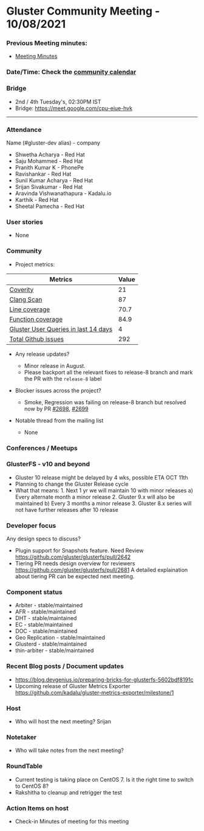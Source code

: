 # Gluster Community Meeting -  10/08/2021


### Previous Meeting minutes:

- [Meeting Minutes](https://github.com/gluster/community/tree/master/meetings)

### Date/Time: Check the [community calendar](https://calendar.google.com/event?action=TEMPLATE&tmeid=MDQ0YmRydTllMXYzdWFoMmpsbjdqNXJlYmNfMjAyMDEwMjdUMDkwMDAwWiBzYWptb2hhbUByZWRoYXQuY29t&tmsrc=sajmoham%40redhat.com&scp=ALL)

### Bridge
  - 2nd / 4th Tuesday's, 02:30PM IST
  - Bridge: https://meet.google.com/cpu-eiue-hvk


-------

### Attendance
Name (#gluster-dev alias) - company
*    Shwetha Acharya - Red Hat
*    Saju Mohammed - Red Hat
*    Pranith Kumar K - PhonePe
*    Ravishankar - Red Hat
*    Sunil Kumar Acharya - Red Hat
*    Srijan Sivakumar - Red Hat
*    Aravinda Vishwanathapura - Kadalu.io
*    Karthik - Red Hat
*    Sheetal Pamecha - Red Hat
### User stories
* None

### Community

* Project metrics:

|    Metrics                |   Value  |
| ------------------------- | -------- |
|[Coverity](https://scan.coverity.com/projects/gluster-glusterfs)  | 21  |
|[Clang Scan](https://build.gluster.org/job/clang-scan/lastBuild/) |  87  |
|[Line coverage](https://build.gluster.org/job/line-coverage/lastCompletedBuild/Line_20Coverage_20Report/)|     70.7 |
|[Function coverage](https://build.gluster.org/job/line-coverage/lastCompletedBuild/Line_20Coverage_20Report/)|     84.9 |
|[Gluster User Queries in last 14 days](https://lists.gluster.org/pipermail/gluster-users/2021-July/thread.html)        |     4     |
|[Total Github issues](https://github.com/gluster/glusterfs/issues)       |  292    |


* Any release updates?
    * Minor release in August.
    * Please backport all the relevant fixes to release-8 branch and mark the PR with the `release-8` label
  
* Blocker issues across the project?
    * Smoke, Regression was failing on release-8 branch but resolved now by PR [#2698](https://github.com/gluster/glusterfs/pull/2698), [#2699](https://github.com/gluster/glusterfs/pull/2699)


* Notable thread from the mailing list
    * None


### Conferences / Meetups



### GlusterFS - v10 and beyond
   * Gluster 10 release might be delayed by 4 wks, possible ETA OCT 11th 
   * Planning to change the  Gluster Release cycle
   * What that means:
         1. Next 1 yr we will maintain 10 with minor releases
             a) Every alternate month a minor release
         2. Gluster 9.x will also be maintained 
             b) Every 3 months a minor release
         3. Gluster 8.x series will not have further releases after 10 release


### Developer focus

Any design specs to discuss?

* Plugin support for Snapshots feature. Need Review https://github.com/gluster/glusterfs/pull/2642
* Tiering PR needs design overview for reviewers https://github.com/gluster/glusterfs/pull/2681
A detailed explaination about tiering PR can be expected next meeting.

### Component status
* Arbiter - stable/maintained
* AFR - stable/maintained
* DHT - stable/maintained
* EC - stable/maintained
* DOC - stable/maintained
* Geo Replication - stable/maintained
* Glusterd - stable/maintained
* thin-arbiter - stable/maintained



### Recent Blog posts / Document updates
* https://blog.devgenius.io/preparing-bricks-for-glusterfs-5602bdf8191c
* Upcoming release of Gluster Metrics Exporter https://github.com/kadalu/gluster-metrics-exporter/milestone/1

### Host

* Who will host the next meeting?
Srijan

### Notetaker

* Who will take notes from the next meeting?


### RoundTable
* Current testing is taking place on CentOS 7. Is it the right time to switch to CentOS 8?
* Rakshitha to cleanup and retrigger the test


### Action Items on host
* Check-in Minutes of meeting for this meeting
